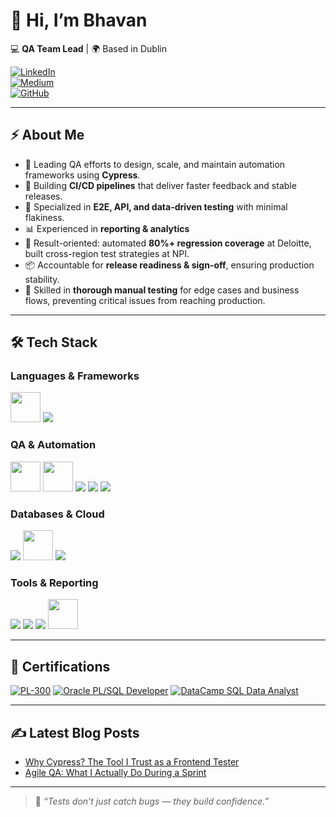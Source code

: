 # 👋 Hi, I’m Bhavan  

💻 **QA Team Lead** | 🌍 Based in Dublin  
 
[![LinkedIn](https://img.shields.io/badge/LinkedIn-0077B5?style=for-the-badge&logo=linkedin&logoColor=white)](https://www.linkedin.com/in/bhavanandhanlr)  
[![Medium](https://img.shields.io/badge/Medium-12100E?style=for-the-badge&logo=medium&logoColor=white)](https://medium.com/@bhavan0507)  
[![GitHub](https://img.shields.io/badge/GitHub-100000?style=for-the-badge&logo=github&logoColor=white)](https://github.com/BhavanandhanRadhakrishnan)  

---

## ⚡ About Me  
- 🚀 Leading QA efforts to design, scale, and maintain automation frameworks using **Cypress**.  
- 🔗 Building **CI/CD pipelines** that deliver faster feedback and stable releases.  
- 🧪 Specialized in **E2E, API, and data-driven testing** with minimal flakiness.  
- 📊 Experienced in **reporting & analytics** 
- 🎯 Result-oriented: automated **80%+ regression coverage** at Deloitte, built cross-region test strategies at NPI.  
- 📦 Accountable for **release readiness & sign-off**, ensuring production stability.  
- 📝 Skilled in **thorough manual testing** for edge cases and business flows, preventing critical issues from reaching production.  

---

## 🛠️ Tech Stack

### **Languages & Frameworks**
<p>
  <img src="https://skillicons.dev/icons?i=js,ts,python,cs,html,css,bootstrap&ts=1" height="48" />
  <img src="https://img.shields.io/badge/SQL-336791?style=for-the-badge&logo=postgresql&logoColor=white" />
</p>

### **QA & Automation**
<p>
  <img src="https://skillicons.dev/icons?i=cypress&theme=light&perline=1&ts=1" height="48" />
  <img src="https://skillicons.dev/icons?i=postman,git,githubactions" height="48" />
  <img src="https://img.shields.io/badge/Micro%20Focus%20UFT-0A0A0A?style=for-the-badge&logo=testinglibrary&logoColor=white" />
  <img src="https://img.shields.io/badge/ALM%20Octane-FF6A00?style=for-the-badge&logo=jira&logoColor=white" />
  <img src="https://img.shields.io/badge/Jira-0052CC?style=for-the-badge&logo=jira&logoColor=white" />
</p>

### **Databases & Cloud**
<p>
  <img src="https://img.shields.io/badge/Oracle-F80000?style=for-the-badge&logo=oracle&logoColor=white" />
  <img src="https://skillicons.dev/icons?i=mysql,aws&ts=1" height="48" />
  <img src="https://img.shields.io/badge/Infor%20ION-00457C?style=for-the-badge&logo=databricks&logoColor=white" />
</p>

### **Tools & Reporting**
<p>
  <img src="https://img.shields.io/badge/Power%20BI-F2C811?style=for-the-badge&logo=powerbi&logoColor=black" />
  <img src="https://img.shields.io/badge/Mochawesome-0A0A0A?style=for-the-badge&logo=mocha&logoColor=white" />
  <img src="https://img.shields.io/badge/Excel-217346?style=for-the-badge&logo=microsoft-excel&logoColor=white" />
  <img src="https://skillicons.dev/icons?i=vscode,visualstudio,powershell&ts=1" height="48" />
</p>


---

## 📜 Certifications

<p align="left">
  <a href="#"><img alt="PL-300"
    src="https://img.shields.io/badge/Microsoft%20Power%20BI%20Data%20Analyst-217346?style=for-the-badge&logo=powerbi&logoColor=white"></a>
  <a href="#"><img alt="Oracle PL/SQL Developer"
    src="https://img.shields.io/badge/Oracle%20PL%2FSQL%20Developer-F80000?style=for-the-badge&logo=oracle&logoColor=white"></a>
  <a href="#"><img alt="DataCamp SQL Data Analyst"
    src="https://img.shields.io/badge/DataCamp%20-%20SQL%20Data%20Analyst-03EF62?style=for-the-badge&logo=datacamp&logoColor=black"></a>
</p>



---
## ✍️ Latest Blog Posts  
- [Why Cypress? The Tool I Trust as a Frontend Tester](https://medium.com/@bhavan0507/why-cypress-the-tool-i-trust-as-a-frontend-tester-12345)  
- [Agile QA: What I Actually Do During a Sprint](https://medium.com/@bhavan0507/agile-qa-what-i-actually-do-during-a-sprint-67890)  

---

> 📝 *“Tests don’t just catch bugs — they build confidence.”*  
